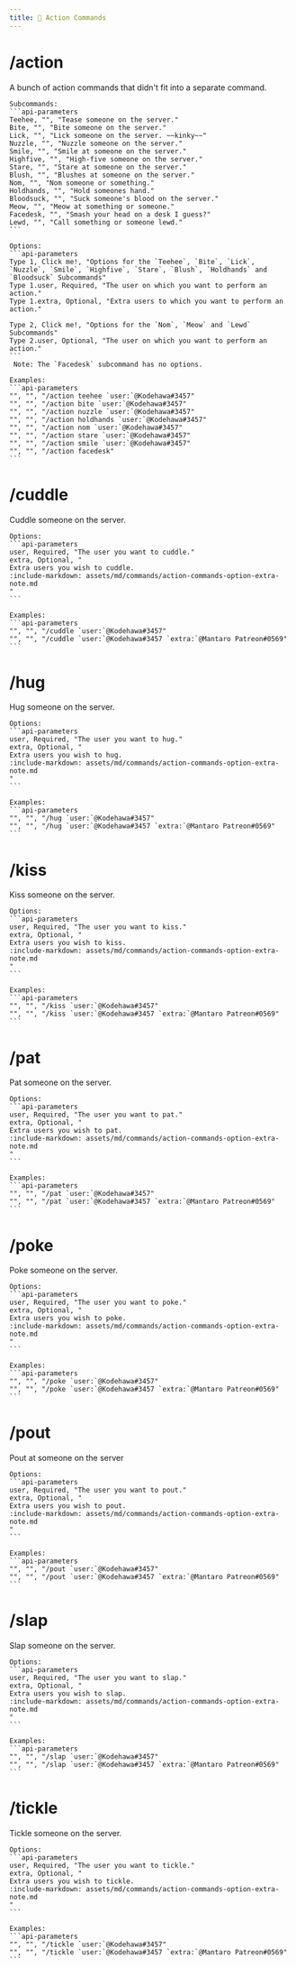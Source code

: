 ```yaml
---
title: 👋 Action Commands
---
```


# /action
A bunch of action commands that didn't fit into a separate command.

````tabs
Subcommands:
```api-parameters
Teehee, "", "Tease someone on the server."
Bite, "", "Bite someone on the server."
Lick, "", "Lick someone on the server. ~~kinky~~"
Nuzzle, "", "Nuzzle someone on the server."
Smile, "", "Smile at someone on the server."
Highfive, "", "High-five someone on the server."
Stare, "", "Stare at someone on the server."
Blush, "", "Blushes at someone on the server."
Nom, "", "Nom someone or something."
Holdhands, "", "Hold someones hand."
Bloodsuck, "", "Suck someone's blood on the server."
Meow, "", "Meow at something or someone."
Facedesk, "", "Smash your head on a desk I guess?"
Lewd, "", "Call something or someone lewd."
```

Options:
```api-parameters
Type 1, Click me!, "Options for the `Teehee`, `Bite`, `Lick`, `Nuzzle`, `Smile`, `Highfive`, `Stare`, `Blush`, `Holdhands` and `Bloodsuck` Subcommands"
Type 1.user, Required, "The user on which you want to perform an action."
Type 1.extra, Optional, "Extra users to which you want to perform an action."

Type 2, Click me!, "Options for the `Nom`, `Meow` and `Lewd` Subcommands"
Type 2.user, Optional, "The user on which you want to perform an action."
```
 Note: The `Facedesk` subcommand has no options.

Examples:
```api-parameters
"", "", "/action teehee `user:`@Kodehawa#3457"
"", "", "/action bite `user:`@Kodehawa#3457"
"", "", "/action nuzzle `user:`@Kodehawa#3457"
"", "", "/action holdhands `user:`@Kodehawa#3457"
"", "", "/action nom `user:`@Kodehawa#3457"
"", "", "/action stare `user:`@Kodehawa#3457"
"", "", "/action smile `user:`@Kodehawa#3457"
"", "", "/action facedesk"
```
````



# /cuddle
Cuddle someone on the server.

````tabs
Options:
```api-parameters
user, Required, "The user you want to cuddle."
extra, Optional, "
Extra users you wish to cuddle.
:include-markdown: assets/md/commands/action-commands-option-extra-note.md
"
```

Examples:
```api-parameters
"", "", "/cuddle `user:`@Kodehawa#3457"
"", "", "/cuddle `user:`@Kodehawa#3457 `extra:`@Mantaro Patreon#0569"
```
````



# /hug
Hug someone on the server.

````tabs
Options:
```api-parameters
user, Required, "The user you want to hug."
extra, Optional, "
Extra users you wish to hug.
:include-markdown: assets/md/commands/action-commands-option-extra-note.md
"
```

Examples:
```api-parameters
"", "", "/hug `user:`@Kodehawa#3457"
"", "", "/hug `user:`@Kodehawa#3457 `extra:`@Mantaro Patreon#0569"
```
````



# /kiss
Kiss someone on the server.

````tabs
Options:
```api-parameters
user, Required, "The user you want to kiss."
extra, Optional, "
Extra users you wish to kiss.
:include-markdown: assets/md/commands/action-commands-option-extra-note.md
"
```

Examples:
```api-parameters
"", "", "/kiss `user:`@Kodehawa#3457"
"", "", "/kiss `user:`@Kodehawa#3457 `extra:`@Mantaro Patreon#0569"
```
````



# /pat
Pat someone on the server.

````tabs
Options:
```api-parameters
user, Required, "The user you want to pat."
extra, Optional, "
Extra users you wish to pat.
:include-markdown: assets/md/commands/action-commands-option-extra-note.md
"
```

Examples:
```api-parameters
"", "", "/pat `user:`@Kodehawa#3457"
"", "", "/pat `user:`@Kodehawa#3457 `extra:`@Mantaro Patreon#0569"
```
````



# /poke
Poke someone on the server.

````tabs
Options:
```api-parameters
user, Required, "The user you want to poke."
extra, Optional, "
Extra users you wish to poke.
:include-markdown: assets/md/commands/action-commands-option-extra-note.md
"
```

Examples:
```api-parameters
"", "", "/poke `user:`@Kodehawa#3457"
"", "", "/poke `user:`@Kodehawa#3457 `extra:`@Mantaro Patreon#0569"
```
````



# /pout
Pout at someone on the server

````tabs
Options:
```api-parameters
user, Required, "The user you want to pout."
extra, Optional, "
Extra users you wish to pout.
:include-markdown: assets/md/commands/action-commands-option-extra-note.md
"
```

Examples:
```api-parameters
"", "", "/pout `user:`@Kodehawa#3457"
"", "", "/pout `user:`@Kodehawa#3457 `extra:`@Mantaro Patreon#0569"
```
````



# /slap
Slap someone on the server.

````tabs
Options:
```api-parameters
user, Required, "The user you want to slap."
extra, Optional, "
Extra users you wish to slap.
:include-markdown: assets/md/commands/action-commands-option-extra-note.md
"
```

Examples:
```api-parameters
"", "", "/slap `user:`@Kodehawa#3457"
"", "", "/slap `user:`@Kodehawa#3457 `extra:`@Mantaro Patreon#0569"
```
````



# /tickle
Tickle someone on the server.

````tabs
Options:
```api-parameters
user, Required, "The user you want to tickle."
extra, Optional, "
Extra users you wish to tickle.
:include-markdown: assets/md/commands/action-commands-option-extra-note.md
"
```

Examples:
```api-parameters
"", "", "/tickle `user:`@Kodehawa#3457"
"", "", "/tickle `user:`@Kodehawa#3457 `extra:`@Mantaro Patreon#0569"
```
````
